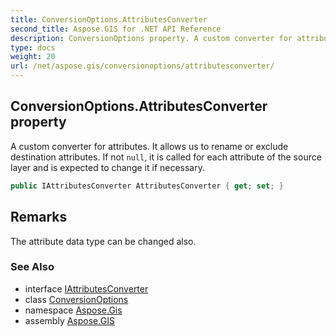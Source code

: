 ```yaml
---
title: ConversionOptions.AttributesConverter
second_title: Aspose.GIS for .NET API Reference
description: ConversionOptions property. A custom converter for attributes. It allows us to rename or exclude destination attributes. If not null it is called for each attribute of the source layer and is expected to change it if necessary
type: docs
weight: 20
url: /net/aspose.gis/conversionoptions/attributesconverter/
---
```

## ConversionOptions.AttributesConverter property

A custom converter for attributes. It allows us to rename or exclude destination attributes. If not `null`, it is called for each attribute of the source layer and is expected to change it if necessary.

```csharp
public IAttributesConverter AttributesConverter { get; set; }
```

## Remarks

The attribute data type can be changed also.

### See Also

* interface [IAttributesConverter](../../iattributesconverter/)
* class [ConversionOptions](../)
* namespace [Aspose.Gis](../../conversionoptions/)
* assembly [Aspose.GIS](../../../)


